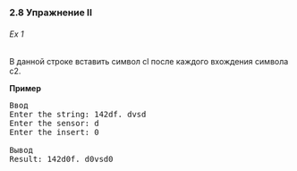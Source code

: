 ﻿### 2.8 Упражнение II

###### Ex 1

В данной строке вставить символ cl после каждого вхождения символа с2.

**Пример**

<pre>Ввод
Enter the string: 142df. dvsd
Enter the sensor: d
Enter the insert: 0

Вывод
Result: 142d0f. d0vsd0</pre>
